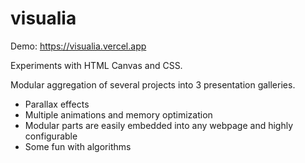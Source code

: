 # visualia

Demo: https://visualia.vercel.app

Experiments with HTML Canvas and CSS.

Modular aggregation of several projects into 3 presentation galleries.

- Parallax effects
- Multiple animations and memory optimization
- Modular parts are easily embedded into any webpage and highly configurable
- Some fun with algorithms